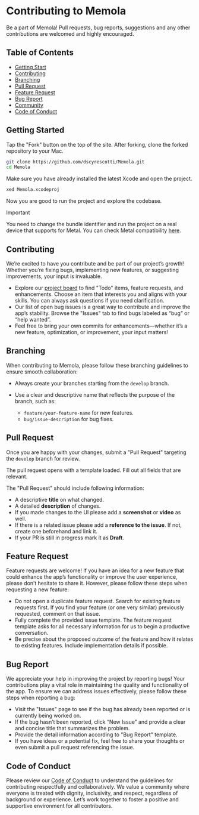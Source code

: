 # Contributing to Memola

Be a part of Memola! Pull requests, bug reports, suggestions and any other contributions are welcomed and highly encouraged.

## Table of Contents
- [Getting Start](#getting-started)
- [Contributing](#contributing)
- [Branching](#branching)
- [Pull Request](#pull-request)
- [Feature Request](#feature-request)
- [Bug Report](#bug-report)
- [Community](#community)
- [Code of Conduct](#code-of-conduct)


## Getting Started
Tap the "Fork" button on the top of the site. After forking, clone the forked repository to your Mac.
```bash
git clone https://github.com/dscyrescotti/Memola.git
cd Memola
```
Make sure you have already installed the latest Xcode and open the project.
```bash
xed Memola.xcodeproj
```
Now you are good to run the project and explore the codebase.
> [!IMPORTANT]
> You need to change the bundle identifier and run the project on a real device that supports for Metal.
> You can check Metal compatibility [here](https://support.apple.com/en-us/102894).

## Contributing
We’re excited to have you contribute and be part of our project’s growth! Whether you’re fixing bugs, implementing new features, or suggesting improvements, your input is invaluable.
- Explore our [project board](https://github.com/users/dscyrescotti/projects/12) to find "Todo" items, feature requests, and enhancements. Choose an item that interests you and aligns with your skills. You can always ask questions if you need clarification.
- Our list of open bug issues is a great way to contribute and improve the app’s stability. Browse the "Issues" tab to find bugs labeled as “bug” or “help wanted”.
- Feel free to bring your own commits for enhancements—whether it’s a new feature, optimization, or improvement, your input matters!

## Branching
When contributing to Memola, please follow these branching guidelines to ensure smooth collaboration:
- Always create your branches starting from the `develop` branch.
- 	Use a clear and descriptive name that reflects the purpose of the branch, such as:
    
    - `feature/your-feature-name` for new features.
    - `bug/issue-description` for bug fixes.

## Pull Request
Once you are happy with your changes, submit a "Pull Request" targeting the `develop` branch for review.

The pull request opens with a template loaded. Fill out all fields that are relevant.

The "Pull Request" should include following information:
* A descriptive **title** on what changed.
* A detailed **description** of changes.
* If you made changes to the UI please add a **screenshot** or **video** as well.
* If there is a related issue please add a **reference to the issue**. If not, create one beforehand and link it.
* If your PR is still in progress mark it as **Draft**.

## Feature Request
Feature requests are welcome! If you have an idea for a new feature that could enhance the app’s functionality or improve the user experience, please don’t hesitate to share it. However, please follow these steps when requesting a new feature:
- Do not open a duplicate feature request. Search for existing feature requests first. If you find your feature (or one very similar) previously requested, comment on that issue.
- Fully complete the provided issue template. The feature request template asks for all necessary information for us to begin a productive conversation.
- Be precise about the proposed outcome of the feature and how it relates to existing features. Include implementation details if possible.

## Bug Report
We appreciate your help in improving the project by reporting bugs! Your contributions play a vital role in maintaining the quality and functionality of the app. To ensure we can address issues effectively, please follow these steps when reporting a bug:
- Visit the "Issues" page to see if the bug has already been reported or is currently being worked on.
- If the bug hasn’t been reported, click “New Issue” and provide a clear and concise title that summarizes the problem.
- Provide the detail information according to "Bug Report" template.
- If you have ideas or a potential fix, feel free to share your thoughts or even submit a pull request referencing the issue.

## Code of Conduct
Please review our [Code of Conduct](\CODE_OF_CONDUCT.md) to understand the guidelines for contributing respectfully and collaboratively. We value a community where everyone is treated with dignity, inclusivity, and respect, regardless of background or experience. Let’s work together to foster a positive and supportive environment for all contributors.
